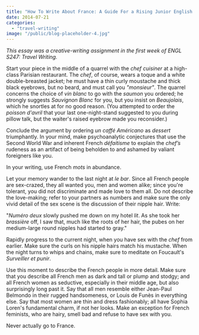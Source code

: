 ```yaml
---
title: "How To Write About France: A Guide For a Rising Junior English Major from Kentucky"
date: 2014-07-21
categories:
  - "travel-writing"
image: "/public/blog-placeholder-4.jpg"
---
```


_This essay was a creative-writing assignment in the first week of ENGL S247: Travel Writing._

Start your piece in the middle of a quarrel with the _chef cuisiner_ at a high-class Parisian restaurant. The _chef_, of course, wears a toque and a white double-breasted jacket; he must have a thin curly moustache and thick black eyebrows, but no beard, and must call you _"monsieur"_. The quarrel concerns the choice of _vin blanc_ to go with the _saumon_ you ordered; he strongly suggests _Sauvignon Blanc_ for you, but you insist on _Beaujolais_, which he snortles at for no good reason. (You attempted to order the _poisson d'avril_ that your last one-night-stand suggested to you during pillow talk, but the waiter's raised eyebrow made you reconsider.)

Conclude the argument by ordering _un caffé Américano_ as _dessert_ triumphantly. In your mind, make psychoanalytic conjectures that use the Second World War and inherent French _défaitisme_ to explain the _chef’s_ rudeness as an artifact of being beholden to and ashamed by valiant foreigners like you.

In your writing, use French _mots_ in abundance.

Let your memory wander to the last night at _le bar_. Since all French people are sex-crazed, they all wanted you, men and women alike; since you're tolerant, you did not discriminate and made love to them all. Do not describe the love-making; refer to your partners as numbers and make sure the only vivid detail of the sex scene is the discussion of their nipple hair. Write:

"_Numéro deux_ slowly pushed me down on my hotel _lit_. As she took her _brassière_ off, I saw that, much like the roots of her hair, the pubes on her medium-large round nipples had started to gray."

Rapidly progress to the current night, when you have sex with the _chef_ from earlier. Make sure the curls on his nipple hairs match his mustache. When the night turns to whips and chains, make sure to meditate on Foucault's _Surveiller et punir_.

Use this moment to describe the French people in more detail. Make sure that you describe all French men as dark and tall or plump and stodgy; and all French women as seductive, especially in their middle age, but also surprisingly long past it. Say that all men resemble either Jean-Paul Belmondo in their rugged handsomeness, or Louis de Funès in everything else. Say that most women are thin and dress fashionably; all have Sophia Loren's fundamental charm, if not her looks. Make an exception for French feminists, who are hairy, smell bad and refuse to have sex with you.

Never actually go to France.
